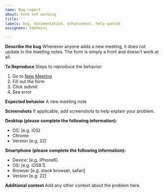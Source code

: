 ```yaml
---
name: Bug report
about: Form not working
title: ''
labels: bug, documentation, enhancement, help wanted
assignees: hdehaini

---
```


**Describe the bug**
Whenever anyone adds a new meeting, it does not update in the meeting notes. The form is simply a front and doesn't work at all.

**To Reproduce**
Steps to reproduce the behavior:
1. Go to [New Meeting](https://hdehaini.github.io/sp23-cse110-lab3/#new-meeting)
2. Fill out the form
3. Click submit
4. See error

**Expected behavior**
A new meeting note

**Screenshots**
If applicable, add screenshots to help explain your problem.

**Desktop (please complete the following information):**
 - OS: [e.g. iOS]
 - Chrome
 - Version [e.g. 22]

**Smartphone (please complete the following information):**
 - Device: [e.g. iPhone6]
 - OS: [e.g. iOS8.1]
 - Browser [e.g. stock browser, safari]
 - Version [e.g. 22]

**Additional context**
Add any other context about the problem here.

